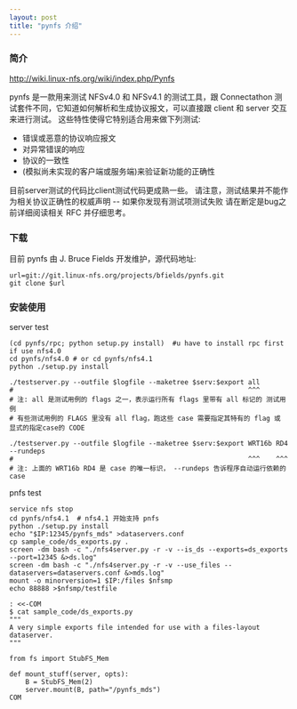 ```yaml
---
layout: post
title: "pynfs 介绍"
---
```


### 简介
http://wiki.linux-nfs.org/wiki/index.php/Pynfs

pynfs 是一款用来测试 NFSv4.0 和 NFSv4.1 的测试工具，跟 Connectathon 测试套件不同，它知道如何解析和生成协议报文，可以直接跟 client 和 server 交互来进行测试。
这些特性使得它特别适合用来做下列测试:
 - 错误或恶意的协议响应报文
 - 对异常错误的响应
 - 协议的一致性
 - (模拟尚未实现的客户端或服务端)来验证新功能的正确性

目前server测试的代码比client测试代码更成熟一些。
请注意，测试结果并不能作为相关协议正确性的权威声明 -- 如果你发现有测试项测试失败 请在断定是bug之前详细阅读相关 RFC 并仔细思考。

### 下载
目前 pynfs 由 J. Bruce Fields 开发维护，源代码地址:
```
url=git://git.linux-nfs.org/projects/bfields/pynfs.git
git clone $url
```

### 安装使用
server test
```
(cd pynfs/rpc; python setup.py install)  #u have to install rpc first if use nfs4.0
cd pynfs/nfs4.0 # or cd pynfs/nfs4.1
python ./setup.py install

./testserver.py --outfile $logfile --maketree $serv:$export all
#                                                           ^^^
# 注: all 是测试用例的 flags 之一，表示运行所有 flags 里带有 all 标记的 测试用例
# 有些测试用例的 FLAGS 里没有 all flag，跑这些 case 需要指定其特有的 flag 或 显式的指定case的 CODE

./testserver.py --outfile $logfile --maketree $serv:$export WRT16b RD4 --rundeps
#                                                           ^^^    ^^^
# 注: 上面的 WRT16b RD4 是 case 的唯一标识， --rundeps 告诉程序自动运行依赖的 case 
```

pnfs test
```
service nfs stop
cd pynfs/nfs4.1  # nfs4.1 开始支持 pnfs
python ./setup.py install
echo "$IP:12345/pynfs_mds" >dataservers.conf
cp sample_code/ds_exports.py .
screen -dm bash -c "./nfs4server.py -r -v --is_ds --exports=ds_exports --port=12345 &>ds.log"
screen -dm bash -c "./nfs4server.py -r -v --use_files --dataservers=dataservers.conf &>mds.log"
mount -o minorversion=1 $IP:/files $nfsmp
echo 88888 >$nfsmp/testfile
```

```
: <<-COM
$ cat sample_code/ds_exports.py 
"""
A very simple exports file intended for use with a files-layout dataserver.
"""

from fs import StubFS_Mem

def mount_stuff(server, opts):
    B = StubFS_Mem(2)
    server.mount(B, path="/pynfs_mds")
COM
```
